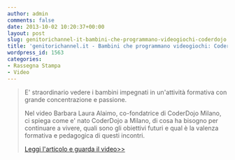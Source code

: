 ```yaml
---
author: admin
comments: false
date: 2013-10-02 10:20:37+00:00
layout: post
slug: genitorichannel-it-bambini-che-programmano-videogiochi-coderdojo
title: 'genitorichannel.it - Bambini che programmano videogiochi: CoderDojo'
wordpress_id: 1563
categories:
- Rassegna Stampa
- Video
---
```


<blockquote>E' straordinario vedere i bambini impegnati in un'attività formativa con grande concentrazione e passione.

Nel video Barbara Laura Alaimo, co-fondatrice di CoderDojo Milano, ci spiega come e' nato CoderDojo a Milano, di cosa ha bisogno per continuare a vivere, quali sono gli obiettivi futuri e qual è la valenza formativa e pedagogica di questi incontri.

[Leggi l'articolo e guarda il video>>](//www.genitorichannel.it/video-scuola/bambini-programmatori-videogiochi.html)</blockquote>



